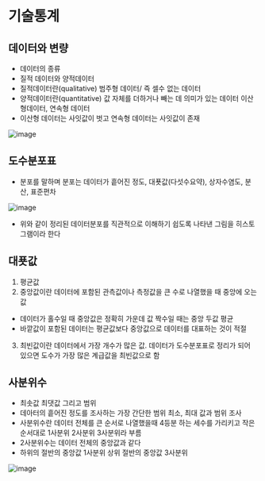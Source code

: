 # 기술통계
## 데이터와 변량

* 데이터의 종류 
* 질적 데이터와 양적데이터 
* 질적데이터란(qualitative) 범주형 데이터/ 즉 셀수 없는 데이터 
* 양적데이터란(quantitative)  값 자체를 더하거나 빼는 데 의미가 있는 데이터 이산형데이터, 연속형 데이터
* 이산형 데이터는 사잇값이 벗고 연속형 데이터는 사잇값이 존재

![image](https://user-images.githubusercontent.com/41310927/202848472-92b8fa8b-dc72-4ac8-829d-9d2a9534e2b4.png)

## 도수분포표

* 분포를 말하며 분포는 데이터가 흩어진 정도, 대푯값(다섯수요약), 상자수염도, 분산, 표준편차

![image](https://user-images.githubusercontent.com/41310927/202848613-29e27ccf-8395-4891-855c-4bb416d51d9b.png)

* 위와 같이 정리된 데이터분포를 직관적으로 이해하기 쉽도록 나타낸 그림을 히스토그램이라 한다

## 대푯값 

1. 평균값
2. 중앙값이란 데이터에 포함된 관측값이나 측정값을 큰 수로 나열했을 때 중앙에 오는 값 
  * 데이터가 홀수일 때 중앙값은 정확히 가운데 값 짝수일 때는 중앙 두값 평균
  * 바깥값이 포함된 데이터는 평균값보다 중앙값으로 데이터를 대표하는 것이 적절
3. 최빈값이란 데이터에서 가장 개수가 많은 값. 데이터가 도수분포표로 정리가 되어 있으면 도수가 가장 많은 계급값을 최빈값으로 함

## 사분위수 
- 최솟값 최댓값 그리고 범위
- 데아터의 흩어진 정도를 조사하는 가장 간단한 범위 최소, 최대 값과 범위 조사
- 사분위수란 데이터 전체를 큰 순서로 나열했을때 4등분 하는 세수를 가리키고 작은 순서대로 1사분위 2사분위 3사분위라 부름
- 2사분위수는 데이터 전체의 중앙값과 같다
- 하위의 절반의 중앙값 1사분위 상위 절반의 중앙값 3사분위

![image](https://user-images.githubusercontent.com/41310927/202849139-4a92dd96-739a-4508-9ce9-dc07e6d80a55.png)
